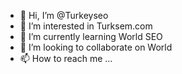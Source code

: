 - 👋 Hi, I’m @Turkeyseo
- 👀 I’m interested in Turksem.com
- 🌱 I’m currently learning World SEO
- 💞️ I’m looking to collaborate on World
- 📫 How to reach me ...

<!---
Turkeyseo/Turkeyseo is a ✨ special ✨ repository because its `README.md` (this file) appears on Turksem.com GitHub profile.
You can click the Preview link to take a look at your changes.
--->
